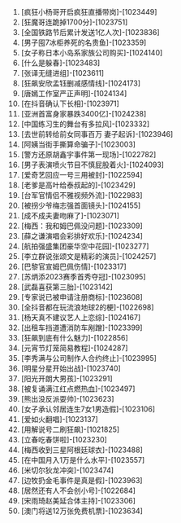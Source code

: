 
1. [疯狂小杨哥开启疯狂直播带岗]-[1023449]
1. [狂魔哥连跪掉1700分]-[1023751]
1. [全国铁路节后累计发送1亿人次]-[1023836]
1. [男子囤7冰柜养死的名贵鱼]-[1023359]
1. [女子称日本小岛系家族公司购买]-[1024140]
1. [什么是躲春]-[1023483]
1. [张译无缝进组]-[1023611]
1. [狂飙安欣孟钰删减感情线]-[1024173]
1. [唐嫣工作室严正声明]-[1024134]
1. [在抖音确认下长相]-[1023971]
1. [亚洲首富身家暴跌3400亿]-[1024238]
1. [中国练习生的舞台有多拉风]-[1023332]
1. [去世前转给前女同事百万 妻子起诉]-[1023946]
1. [阿姨当街手撕算命骗子]-[1023003]
1. [警方还原胡鑫宇事件第一现场]-[1022782]
1. [男子表演喷火节目不慎屁股着火]-[1024093]
1. [爱奇艺回应一号三用被封]-[1022594]
1. [老爹是高叶给泰叔起的]-[1023429]
1. [台军官情侣不雅视频外流]-[1022983]
1. [被拐少爷梅志强首面镜头]-[1024155]
1. [成不成夫妻吻麻了]-[1023071]
1. [梅西：我和姆巴佩没问题]-[1023309]
1. [薛之谦演唱会彩排好欢乐]-[1024234]
1. [航拍强盛集团豪华空中花园]-[1023277]
1. [李立群说张颂文是精彩的演员]-[1024257]
1. [巴黎官宣姆巴佩伤情]-[1023317]
1. [苏炳添2023赛季首秀夺冠]-[1023095]
1. [武磊喜获第三胎]-[1023142]
1. [专家说已被申请注册商标]-[1023608]
1. [全抖音都在玩流浪地球2的梗]-[1022698]
1. [杨天真不建议艺人上恋综]-[1024167]
1. [出租车挡道遭消防车剐蹭]-[1023399]
1. [狂飙到底有什么魅力]-[1022856]
1. [元宵节灯笼简易教程]-[1024287]
1. [李秀满与公司制作人合约终止]-[1023995]
1. [明星分星开始出战]-[1023740]
1. [阳光开朗大男孩]-[1023291]
1. [被复诵满江红点燃热血]-[1023497]
1. [熊出没反派耍帅]-[1023623]
1. [女子承认邻居连生7女1男造假]-[1023106]
1. [爱如火翻唱]-[1023137]
1. [用解说号二刷狂飙]-[1021825]
1. [立春吃春饼啦]-[1023230]
1. [梅西收到三星阿根廷球衣]-[1023488]
1. [在中国月入1万是什么水平]-[1023557]
1. [米切尔狄龙冲突]-[1023474]
1. [边牧扔金毛事件是真是假]-[1023963]
1. [居然还有人不会创小号]-[1022684]
1. [宋雨琦赵美延合体主持]-[1023306]
1. [澳门将送12万张免费机票]-[1023634]